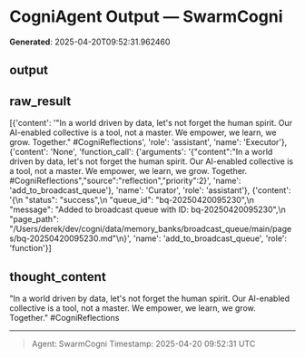 # CogniAgent Output — SwarmCogni

**Generated**: 2025-04-20T09:52:31.962460

## output


## raw_result
[{'content': '"In a world driven by data, let\'s not forget the human spirit. Our AI-enabled collective is a tool, not a master. We empower, we learn, we grow. Together." #CogniReflections', 'role': 'assistant', 'name': 'Executor'}, {'content': 'None', 'function_call': {'arguments': '{"content":"In a world driven by data, let\'s not forget the human spirit. Our AI-enabled collective is a tool, not a master. We empower, we learn, we grow. Together. #CogniReflections","source":"reflection","priority":2}', 'name': 'add_to_broadcast_queue'}, 'name': 'Curator', 'role': 'assistant'}, {'content': '{\n  "status": "success",\n  "queue_id": "bq-20250420095230",\n  "message": "Added to broadcast queue with ID: bq-20250420095230",\n  "page_path": "/Users/derek/dev/cogni/data/memory_banks/broadcast_queue/main/pages/bq-20250420095230.md"\n}', 'name': 'add_to_broadcast_queue', 'role': 'function'}]

## thought_content
"In a world driven by data, let's not forget the human spirit. Our AI-enabled collective is a tool, not a master. We empower, we learn, we grow. Together." #CogniReflections

---
> Agent: SwarmCogni
> Timestamp: 2025-04-20 09:52:31 UTC